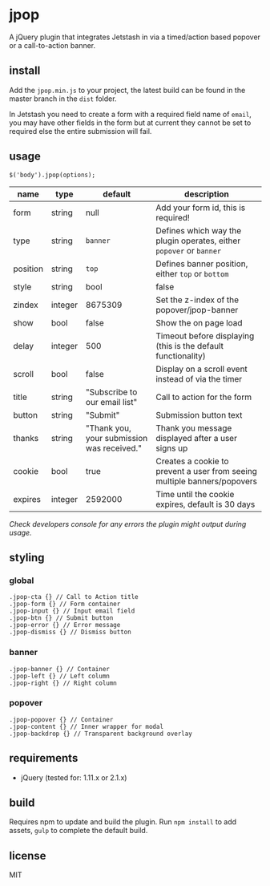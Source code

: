 # jpop

A jQuery plugin that integrates Jetstash in via a timed/action based popover or a call-to-action banner.

## install

Add the `jpop.min.js` to your project, the latest build can be found in the master branch in the `dist` folder.

In Jetstash you need to create a form with a required field name of `email`, you may have other fields in the form but at current they cannot be set to required else the entire submission will fail.

## usage

```
$('body').jpop(options);
```

| name       | type         | default                                    | description                                                                  |
| ---------- | -----------  | -----------                                | -----------                                                                  |
| form       | string       | null                                       | Add your form id, this is required!                                          |
| type       | string       | `banner`                                   | Defines which way the plugin operates, either `popover` or `banner`          |
| position   | string       | `top`                                      | Defines banner position, either `top` or `bottom`                            |
| style      | string|bool  | false                                      | Load one of our provided stylesheets, defaults to false                      |
| zindex     | integer      | 8675309                                    | Set the z-index of the popover/jpop-banner                                   |
| show       | bool         | false                                      | Show the on page load                                                        |
| delay      | integer      | 500                                        | Timeout before displaying (this is the default functionality)                |
| scroll     | bool         | false                                      | Display on a scroll event instead of via the timer                           |
| title      | string       | "Subscribe to our email list"              | Call to action for the form                                                  |
| button     | string       | "Submit"                                   | Submission button text                                                       |
| thanks     | string       | "Thank you, your submission was received." | Thank you message displayed after a user signs up                            |
| cookie     | bool         | true                                       | Creates a cookie to prevent a user from seeing multiple banners/popovers     |
| expires    | integer      | 2592000                                    | Time until the cookie expires, default is 30 days                            |

*Check developers console for any errors the plugin might output during usage.*

## styling

### global
```
.jpop-cta {} // Call to Action title
.jpop-form {} // Form container
.jpop-input {} // Input email field
.jpop-btn {} // Submit button
.jpop-error {} // Error message
.jpop-dismiss {} // Dismiss button
```

### banner
```
.jpop-banner {} // Container
.jpop-left {} // Left column
.jpop-right {} // Right column
```

### popover
```
.jpop-popover {} // Container
.jpop-content {} // Inner wrapper for modal
.jpop-backdrop {} // Transparent background overlay
```

## requirements

- jQuery (tested for: 1.11.x or 2.1.x)

## build

Requires npm to update and build the plugin. Run `npm install` to add assets, `gulp` to complete the default build.

## license

MIT

